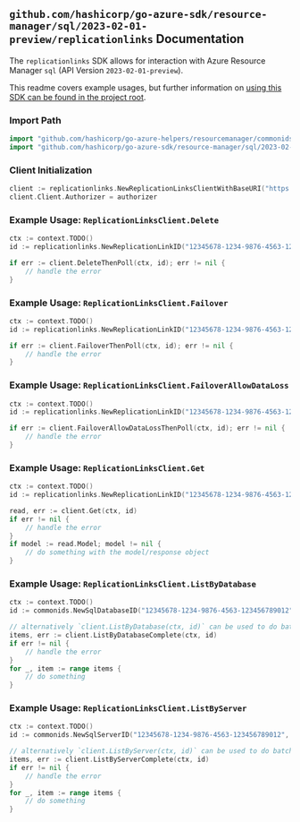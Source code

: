 
## `github.com/hashicorp/go-azure-sdk/resource-manager/sql/2023-02-01-preview/replicationlinks` Documentation

The `replicationlinks` SDK allows for interaction with Azure Resource Manager `sql` (API Version `2023-02-01-preview`).

This readme covers example usages, but further information on [using this SDK can be found in the project root](https://github.com/hashicorp/go-azure-sdk/tree/main/docs).

### Import Path

```go
import "github.com/hashicorp/go-azure-helpers/resourcemanager/commonids"
import "github.com/hashicorp/go-azure-sdk/resource-manager/sql/2023-02-01-preview/replicationlinks"
```


### Client Initialization

```go
client := replicationlinks.NewReplicationLinksClientWithBaseURI("https://management.azure.com")
client.Client.Authorizer = authorizer
```


### Example Usage: `ReplicationLinksClient.Delete`

```go
ctx := context.TODO()
id := replicationlinks.NewReplicationLinkID("12345678-1234-9876-4563-123456789012", "example-resource-group", "serverValue", "databaseValue", "linkIdValue")

if err := client.DeleteThenPoll(ctx, id); err != nil {
	// handle the error
}
```


### Example Usage: `ReplicationLinksClient.Failover`

```go
ctx := context.TODO()
id := replicationlinks.NewReplicationLinkID("12345678-1234-9876-4563-123456789012", "example-resource-group", "serverValue", "databaseValue", "linkIdValue")

if err := client.FailoverThenPoll(ctx, id); err != nil {
	// handle the error
}
```


### Example Usage: `ReplicationLinksClient.FailoverAllowDataLoss`

```go
ctx := context.TODO()
id := replicationlinks.NewReplicationLinkID("12345678-1234-9876-4563-123456789012", "example-resource-group", "serverValue", "databaseValue", "linkIdValue")

if err := client.FailoverAllowDataLossThenPoll(ctx, id); err != nil {
	// handle the error
}
```


### Example Usage: `ReplicationLinksClient.Get`

```go
ctx := context.TODO()
id := replicationlinks.NewReplicationLinkID("12345678-1234-9876-4563-123456789012", "example-resource-group", "serverValue", "databaseValue", "linkIdValue")

read, err := client.Get(ctx, id)
if err != nil {
	// handle the error
}
if model := read.Model; model != nil {
	// do something with the model/response object
}
```


### Example Usage: `ReplicationLinksClient.ListByDatabase`

```go
ctx := context.TODO()
id := commonids.NewSqlDatabaseID("12345678-1234-9876-4563-123456789012", "example-resource-group", "serverValue", "databaseValue")

// alternatively `client.ListByDatabase(ctx, id)` can be used to do batched pagination
items, err := client.ListByDatabaseComplete(ctx, id)
if err != nil {
	// handle the error
}
for _, item := range items {
	// do something
}
```


### Example Usage: `ReplicationLinksClient.ListByServer`

```go
ctx := context.TODO()
id := commonids.NewSqlServerID("12345678-1234-9876-4563-123456789012", "example-resource-group", "serverValue")

// alternatively `client.ListByServer(ctx, id)` can be used to do batched pagination
items, err := client.ListByServerComplete(ctx, id)
if err != nil {
	// handle the error
}
for _, item := range items {
	// do something
}
```
